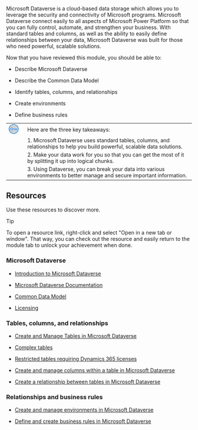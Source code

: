 Microsoft Dataverse is a cloud-based data storage which allows you to leverage the security and connectivity of Microsoft programs. Microsoft Dataverse connect easily to all aspects of Microsoft Power Platform so that you can fully control, automate, and strengthen your business. With standard tables and columns, as well as the ability to easily define relationships between your data, Microsoft Dataverse was built for those who need powerful, scalable solutions.

Now that you have reviewed this module, you should be able to:

- Describe Microsoft Dataverse

- Describe the Common Data Model

- Identify tables, columns, and relationships

- Create environments

- Define business rules

| | |
| - | - | 
| ![Icon of lightbulb](../media/key-takeaway.png) | Here are the three key takeaways:|
| | 1. Microsoft Dataverse uses standard tables, columns, and relationships to help you build powerful, scalable data solutions. | 
| | 2. Make your data work for you so that you can get the most of it by splitting it up into logical chunks. | 
| | 3. Using Dataverse, you can break your data into various environments to better manage and secure important information. | 

## Resources

Use these resources to discover more.

> [!TIP]
> To open a resource link, right-click and select "Open in a new tab or window". That way, you can check out the resource and easily return to the module tab to unlock your achievement when done.

### Microsoft Dataverse

- [Introduction to Microsoft Dataverse](/learn/modules/intro-common-data-service/)

- [Microsoft Dataverse Documentation](/powerapps/maker/common-data-service/data-platform-intro)

- [Common Data Model](/business-applications-release-notes/april19/cdm-data-integration/common-data-model-cdm)

- [Licensing](https://download.microsoft.com/download/9/5/6/9568EFD0-403D-4AE4-95F0-7FACA2CCB2E4/Power%20Apps%20and%20Power%20Automate%20Licensing%20Guide%20-%20Nov%202019.pdf)

### Tables, columns, and relationships

- [Create and Manage Tables in Microsoft Dataverse](/learn/modules/create-manage-entities/)

- [Complex tables](/powerapps/maker/common-data-service/data-platform-complex-entities)

- [Restricted tables requiring Dynamics 365 licenses](/powerapps/maker/common-data-service/data-platform-restricted-entities)

- [Create and manage columns within a table in Microsoft Dataverse](/learn/modules/create-manage-fields-within-entity/)

- [Create a relationship between tables in Microsoft Dataverse](/learn/modules/create-relationship-between-cds-entities/)

### Relationships and business rules

- [Create and manage environments in Microsoft Dataverse](/learn/modules/create-manage-environments/1-intro)

- [Define and create business rules in Microsoft Dataverse](/learn/modules/define-create-business-rules/)